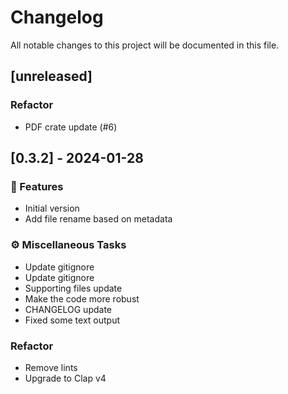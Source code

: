 # Changelog

All notable changes to this project will be documented in this file.

## [unreleased]

### Refactor

- PDF crate update (#6)

## [0.3.2] - 2024-01-28

### 🚀 Features

- Initial version
- Add file rename based on metadata

### ⚙️ Miscellaneous Tasks

- Update gitignore
- Update gitignore
- Supporting files update
- Make the code more robust
- CHANGELOG update
- Fixed some text output

### Refactor

- Remove lints
- Upgrade to Clap v4

<!-- generated by git-cliff -->
